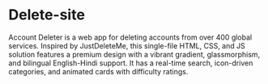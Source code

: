# Delete-site
Account Deleter is a web app for deleting accounts from over 400 global services. Inspired by JustDeleteMe, this single-file HTML, CSS, and JS solution features a premium design with a vibrant gradient, glassmorphism, and bilingual English-Hindi support. It has a real-time search, icon-driven categories, and animated cards with difficulty ratings. 
